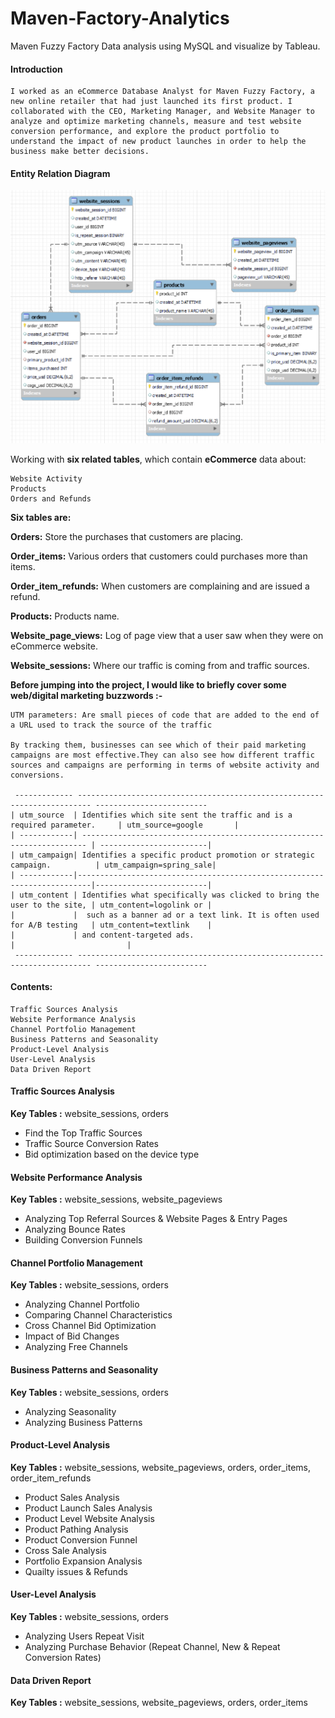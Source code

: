 # Maven-Factory-Analytics
Maven Fuzzy Factory Data analysis using MySQL and visualize by Tableau.

#### Introduction

    I worked as an eCommerce Database Analyst for Maven Fuzzy Factory, a new online retailer that had just launched its first product. I collaborated with the CEO, Marketing Manager, and Website Manager to analyze and optimize marketing channels, measure and test website conversion performance, and explore the product portfolio to understand the impact of new product launches in order to help the business make better decisions.


#### Entity Relation Diagram

![Alt text](ERD.png)

Working with **six related tables**, which contain **eCommerce** data about:

    Website Activity
    Products
    Orders and Refunds

**Six tables are:**

**Orders:** Store the purchases that customers are placing.

**Order_items:** Various orders that customers could purchases more than items.

**Order_item_refunds:** When customers are complaining and are issued a refund.

**Products:** Products name.

**Website_page_views:** Log of page view that a user saw when they were on eCommerce website.

**Website_sessions:** Where our traffic is coming from and traffic sources.


**Before jumping into the project, I would like to briefly cover some web/digital marketing buzzwords :-**
    
    UTM parameters: Are small pieces of code that are added to the end of a URL used to track the source of the traffic
    
    By tracking them, businesses can see which of their paid marketing campaigns are most effective.They can also see how different traffic sources and campaigns are performing in terms of website activity and conversions.

     ------------- ------------------------------------------------------------------------- -------------------------
    | utm_source  | Identifies which site sent the traffic and is a required parameter.     | utm_source=google       |
    | ------------| ----------------------------------------------------------------------- | ------------------------|
    | utm_campaign| Identifies a specific product promotion or strategic campaign.          | utm_campaign=spring_sale|
    | ------------|-------------------------------------------------------------------------|-------------------------|
    | utm_content | Identifies what specifically was clicked to bring the user to the site, | utm_content=logolink or |
    |             |  such as a banner ad or a text link. It is often used for A/B testing   | utm_content=textlink    |
    |             | and content-targeted ads.                                               |                         |
     ------------- ------------------------------------------------------------------------- -------------------------  

#### Contents:
    Traffic Sources Analysis
    Website Performance Analysis
    Channel Portfolio Management
    Business Patterns and Seasonality
    Product-Level Analysis
    User-Level Analysis
    Data Driven Report


#### Traffic Sources Analysis

**Key Tables :**    website_sessions, orders

*   Find the Top Traffic Sources
*   Traffic Source Conversion Rates
*   Bid optimization based on the device type

#### Website Performance Analysis

**Key Tables :**    website_sessions, website_pageviews

*   Analyzing Top Referral Sources & Website Pages & Entry Pages
*   Analyzing Bounce Rates 
*   Building Conversion Funnels 


#### Channel Portfolio Management

**Key Tables :**    website_sessions, orders  

*   Analyzing Channel Portfolio
*   Comparing Channel Characteristics
*   Cross Channel Bid Optimization
*   Impact of Bid Changes
*   Analyzing Free Channels


#### Business Patterns and Seasonality

**Key Tables :**    website_sessions, orders

*   Analyzing Seasonality
*   Analyzing Business Patterns


#### Product-Level Analysis

**Key Tables :**    website_sessions, website_pageviews, orders, order_items, order_item_refunds

*   Product Sales Analysis
*   Product Launch Sales Analysis
*   Product Level Website Analysis
*   Product Pathing Analysis
*   Product Conversion Funnel
*   Cross Sale Analysis
*   Portfolio Expansion Analysis
*   Quailty issues & Refunds


#### User-Level Analysis

**Key Tables :**    website_sessions, orders

*   Analyzing Users Repeat Visit
*   Analyzing Purchase Behavior (Repeat Channel, New & Repeat Conversion Rates)


#### Data Driven Report

**Key Tables :**    website_sessions, website_pageviews, orders, order_items